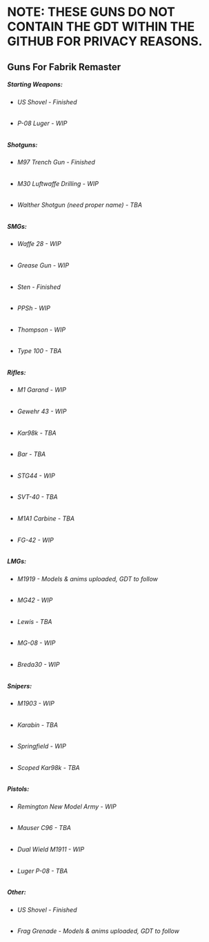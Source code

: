 # NOTE: THESE GUNS DO NOT CONTAIN THE GDT WITHIN THE GITHUB FOR PRIVACY REASONS.

## Guns For Fabrik Remaster

##### Starting Weapons:
 * ###### US Shovel - Finished
 * ###### P-08 Luger - WIP

##### Shotguns:

 * ###### M97 Trench Gun - Finished
 * ###### M30 Luftwaffe Drilling - WIP
 * ###### Walther Shotgun (need proper name) - TBA

##### SMGs:

 * ###### Waffe 28 - WIP
 * ###### Grease Gun - WIP
 * ###### Sten - Finished
 * ###### PPSh - WIP
 * ###### Thompson - WIP
 * ###### Type 100 - TBA


##### Rifles:

 * ###### M1 Garand - WIP
 * ###### Gewehr 43 - WIP
 * ###### Kar98k - TBA
 * ###### Bar - TBA
 * ###### STG44 - WIP
 * ###### SVT-40 - TBA
 * ###### M1A1 Carbine - TBA
 * ###### FG-42 - WIP


##### LMGs:

 * ###### M1919 - Models & anims uploaded, GDT to follow
 * ###### MG42 - WIP
 * ###### Lewis - TBA
 * ###### MG-08 - WIP
 * ###### Breda30 - WIP


##### Snipers:

 * ###### M1903 - WIP
 * ###### Karabin - TBA
 * ###### Springfield - WIP
 * ###### Scoped Kar98k - TBA

##### Pistols:
 * ###### Remington New Model Army - WIP
 * ###### Mauser C96 - TBA
 * ###### Dual Wield M1911 - WIP
 * ###### Luger P-08 - TBA


##### Other:

 * ###### US Shovel - Finished
 * ###### Frag Grenade - Models & anims uploaded, GDT to follow


